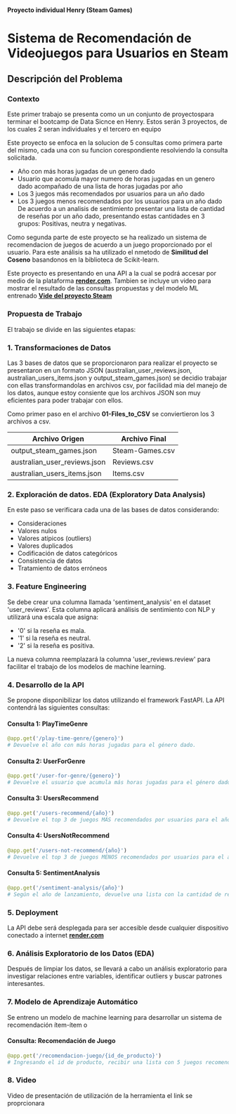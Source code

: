 #### Proyecto individual Henry (Steam Games)
# Sistema de Recomendación de Videojuegos para Usuarios en Steam

## Descripción del Problema

### Contexto
Este primer trabajo se presenta como un un conjunto de proyectospara terminar el bootcamp de Data Sicnce en Henry. Estos serán 3 proyectos, de los cuales 2 seran individuales y el tercero en equipo

Este proyecto se enfoca en la solucion de 5 consultas como primera parte del mismo, cada una con su funcion corespondiente  resolviendo la consulta solicitada.
   - Año con más horas jugadas de un genero dado
   - Usuario que acomula mayor numero de horas jugadas en un genero dado acompañado de una lista de horas jugadas por año
   - Los 3 juegos más recomendados por usuarios para un año dado
   - Los 3 juegos menos recomendados por los usuarios para un año dado
     De acuerdo a un analisis de sentimiento presentar una lista de cantidad de reseñas por un año dado, presentando estas cantidades en 3 grupos: Positivas, neutra y negativas.
     
Como segunda parte de este proyecto se ha realizado un sistema de recomendacion de juegos de acuerdo a un juego proporcionado por el usuario. Para este análisis   sa ha utilizado  el nmetodo de **Similitud del Coseno**    basandonos en la biblioteca de Scikit-learn.

Este proyecto es presentando en una API a la cual se podrá accesar por medio de la plataforma **[render.com](https://proyecto-01-henry.onrender.com/docs)**. Tambien se incluye un video para mostrar el resultado de las consultas propuestas y del modelo ML entrenado **[Vide del proyecto Steam](http://linkgoogle.com)**

### Propuesta de Trabajo

El trabajo se divide en las siguientes etapas:

### 1. Transformaciones de Datos
 
 Las 3 bases de datos que se proporcionaron para realizar el proyecto se presentaron en un formato JSON (australian_user_reviews.json,  australian_users_items.json y output_steam_games.json) se decidio trabajar con ellas transformandolas en archivos csv, por facilidad mia del manejo de los datos, aunque estoy consiente que los archivos JSON son muy eficientes para poder trabajar con ellos.
 
 Como primer paso en el archivo **01-Files_to_CSV** se conviertieron los 3 archivos a csv.
 

 |Archivo Origen|Archivo Final|
  |---|---|
 | output_steam_games.json|Steam-Games.csv|
 |australian_user_reviews.json|Reviews.csv|
 |australian_users_items.json|Items.csv|
 
### 2. Exploración de datos. EDA (Exploratory Data Analysis) 
 En este paso se verificara cada una de las bases de datos considerando:
 * Consideraciones
  *  Valores nulos
  *  Valores atípicos (outliers)
  *  Valores duplicados
  *  Codificación de datos categóricos
  *  Consistencia de datos
  *  Tratamiento de datos erróneos
 
 
### 3. Feature Engineering
Se debe crear una columna llamada 'sentiment_analysis' en el dataset 'user_reviews'. Esta columna aplicará análisis de sentimiento con NLP y utilizará una escala que asigna:
- '0' si la reseña es mala.
- '1' si la reseña es neutral.
- '2' si la reseña es positiva.

La nueva columna reemplazará la columna 'user_reviews.review' para facilitar el trabajo de los modelos de machine learning.

### 4. Desarrollo de la API
Se propone disponibilizar los datos utilizando el framework FastAPI. La API contendrá las siguientes consultas:

#### Consulta 1: PlayTimeGenre
```python
@app.get('/play-time-genre/{genero}')
# Devuelve el año con más horas jugadas para el género dado.
```

#### Consulta 2: UserForGenre
```python
@app.get('/user-for-genre/{genero}')
# Devuelve el usuario que acumula más horas jugadas para el género dado y una lista de la acumulación de horas jugadas por año.
```

#### Consulta 3: UsersRecommend
```python
@app.get('/users-recommend/{año}')
# Devuelve el top 3 de juegos MÁS recomendados por usuarios para el año dado.
```

#### Consulta 4: UsersNotRecommend
```python
@app.get('/users-not-recommend/{año}')
# Devuelve el top 3 de juegos MENOS recomendados por usuarios para el año dado.
```

#### Consulta 5: SentimentAnalysis
```python
@app.get('/sentiment-analysis/{año}')
# Según el año de lanzamiento, devuelve una lista con la cantidad de registros de reseñas de usuarios categorizados con un análisis de sentimiento.
```

### 5. Deployment
La API debe será desplegada para ser accesible desde cualquier dispositivo conectado a internet 
**[render.com](https://proyecto-01-henry.onrender.com/docs)**
### 6. Análisis Exploratorio de los Datos (EDA)
Después de limpiar los datos, se llevará a cabo un análisis exploratorio para investigar relaciones entre variables, identificar outliers y buscar patrones interesantes.

### 7. Modelo de Aprendizaje Automático
Se entreno un modelo de machine learning para desarrollar un sistema de recomendación  ítem-ítem o 

#### Consulta: Recomendación de Juego
```python
@app.get('/recomendacion-juego/{id_de_producto}')
# Ingresando el id de producto, recibir una lista con 5 juegos recomendados similares al ingresado.
```

### 8. Video
Video de presentación de utilización de la herramienta el link se proprcionara



